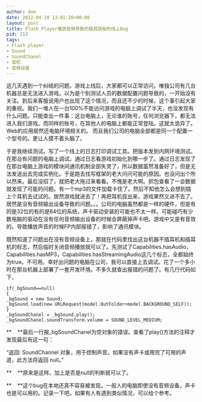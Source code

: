 ```yaml
---
author: dom
date: 2012-04-10 13:01:20+00:00
layout: post
title: Flash Player播放音频导致的极其隐秘的线上Bug
pid: 213
tags:
- Flash player
- Sound
- SoundChanel
- 耳机
- 音频设备
---
```


这几天遇到一个纠结的问题。游戏上线后，大家都可以正常访问，唯独公司有几台机器总是无法进入游戏。以为是个别测试人员的数据配置问题导致的，一开始没有关注。到后来客服说用户也出现了这个情况，而且还不少的时候，这个事引起大家的重视。我们一堆人在一台100%不能访问游戏的电脑上调试了半天，也没发现有什么问题。只能查出一件事：这台电脑上，无论谁的账号，任何浏览器下，都无法进入我们游戏。而同样的账号，在其他人的电脑上都能正常登陆。这就太诡异了。Web的应用居然还电脑环境相关的。 而且我们公司的电脑全部都是同一个配置一个型号的。更让人摸不着头脑了。

于是我继续测试。写了一个线上的日志打印调试工具。把版本发到内网环境测试。在那台有问题的电脑上调试。通过日志看游戏初始化到哪一步了。通过日志发现了在那台电脑上游戏的模块间通讯机制全部失灵了，所以数据虽然准备好了，但是无法发送出去完成实例化。于是跑去找写框架的老大问问可能的原因。也没问出个所以然来。最后没招了，就把老大拖过来看看。不愧是老大啊。抓包查看了一会数据就发现了可能的问题。有一个mp3的文件加载卡住了。然后不知他怎么会想到插上个耳机去试试的。居然游戏就进去了！再把耳机拔出来，游戏果然又进不去了。居然是没有音频输出设备导致的问题。。。公司的电脑虽然都是一样的硬件，但是有的是32位的有的是64位的系统，声卡驱动安装的可能也不太一样。可能碰巧有少数电脑的驱动在没有任何音频输出设备的时候会屏蔽掉声卡吧。游戏中又是有音效的。导致播放声音的时候FP内部报错了，影响了通讯模块。

既然知道了问题出在没有音频设备上，那就在代码里找出这台机器不插耳机和插耳机的标志，然后临时关闭音频播放就可以了。先测试了Capabilities.hasAudio，Capabilities.hasMP3，Capabilities.hasStreamingAudio这几个标志，全都始终为true。不可用。幸好出问题的电脑在公司，我可以直接上去调试。花了一个多小时在那台机器上部署了一套开发环境。不多久就查出报错的问题了。有几行代码如下，

    
    
    if(_bgSound==null)
    {
    _bgSound = new Sound;
    _bgSound.load(new URLRequest(model.OutFolder+model.BACKGROUND_SELF));
    }
    _bgSoundChanel = _bgSound.play();
    _bgSoundChanel.soundTransform.volume = SOUND_LEVEL_MEDIUM;
    


**    **最后一行报_bgSoundChanel为空对象的错误。查看了play()方法的注释才发现最后有这一句：

“返回:
SoundChannel 对象，用于控制声音。如果没有声卡或用完了可用的声道，此方法将返回 null。”

**    **原来是这样。加上是否是null的判断就可以了。

**    **这个bug在本地还真不容易被发现。一般人的电脑即使没有音频设备，声卡也是可以用的。记录一下吧。如果有人有遇到类似情况，可以给个参考。
